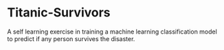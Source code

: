 # Titanic-Survivors
A self learning exercise in training a machine learning classification model to predict if any person survives the disaster.
